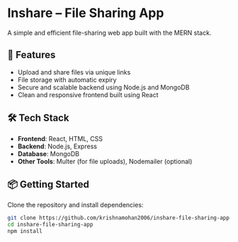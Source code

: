 # Inshare – File Sharing App

A simple and efficient file-sharing web app built with the MERN stack.

## 🚀 Features

- Upload and share files via unique links
- File storage with automatic expiry
- Secure and scalable backend using Node.js and MongoDB
- Clean and responsive frontend built using React

## 🛠️ Tech Stack

- **Frontend**: React, HTML, CSS
- **Backend**: Node.js, Express
- **Database**: MongoDB
- **Other Tools**: Multer (for file uploads), Nodemailer (optional)

## 📦 Getting Started

Clone the repository and install dependencies:

```bash
git clone https://github.com/krishnamohan2006/inshare-file-sharing-app.git
cd inshare-file-sharing-app
npm install
